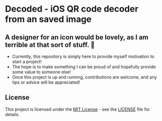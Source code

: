 # Decoded - iOS QR code decoder from an saved image
## A designer for an icon would be lovely, as I am terrible at that sort of stuff. 💩
- Currently, this repository is simply here to provide myself motivation to start a project!
- The hope is to make something I can be proud of and hopefully provide some value to someone else!
- Once this project is up and running, contributions are welcome, and any tips or advice will be appreciated!

## License

This project is licensed under the [MIT License](LICENSE) - see the [LICENSE](LICENSE) file for details.

